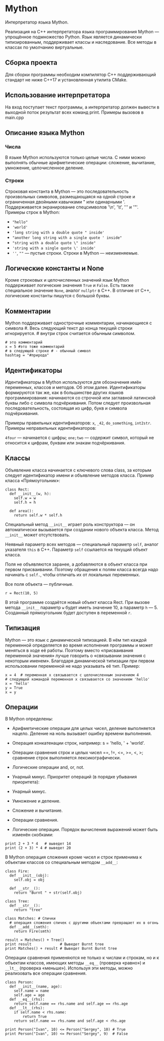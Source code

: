 # Mython

Интерпретатор языка Mython.

Реализация на C++ интерпретатора языка программирования Mython — упрощённое подмножество Python. Язык является динамически типизированным, поддерживает классы и наследование. Все методы в классах по умолчанию виртуальные.

## Сборка проекта
Для сборки программы необходим компилятор С++ поддерживающий стандарт не ниже С++17 и установленная утилита CMake.

## Использование интерпретатора
На вход поступает текст программы, а интерпретатор должен вывести в выходной поток результат всех команд print. Примеры вызовов в main.cpp

## Описание языка Mython
### Числа
В языке Mython используются только целые числа. С ними можно выполнять обычные арифметические операции: сложение, вычитание, умножение, целочисленное деление.

### Строки
Строковая константа в Mython — это последовательность произвольных символов, размещающаяся на одной строке и ограниченная двойными кавычками " или одинарными '. Поддерживается экранирование спецсимволов '\n', '\t', '\'' и '\"'. Примеры строк в Mython:

- `` "hello" ``
- `` 'world' ``
- `` 'long string with a double quote " inside' ``
- `` "another long string with a single quote ' inside" ``
- `` "string with a double quote \" inside" ``
- `` 'string with a single quote \' inside' ``
- `` '' ``, `` "" `` — пустые строки. Строки в Mython — неизменяемые.

## Логические константы и None
Кроме строковых и целочисленных значений язык Mython поддерживает логические значения `` True `` и `` False ``. Есть также специальное значение `` None ``, аналог `` nullptr `` в С++. В отличие от C++, логические константы пишутся с большой буквы.

## Комментарии
Mython поддерживает однострочные комментарии, начинающиеся с символа #. Весь следующий текст до конца текущей строки игнорируется. # внутри строк считается обычным символом.
```
# это комментарий
x = 5 #это тоже комментарий
# в следующей строке # - обычный символ
hashtag = "#природа"
```
## Идентификаторы
Идентификаторы в Mython используются для обозначения имён переменных, классов и методов. Об этом далее. Идентификаторы формируются так же, как в большинстве других языков программирования: начинаются со строчной или заглавной латинской буквы либо с символа подчёркивания. Потом следует произвольная последовательность, состоящая из цифр, букв и символа подчёркивания.

Примеры правильных идентификаторов: `` x ``, `` _42 ``, `` do_something ``, `` int2str ``. Примеры неправильных идентификаторов:

`` 4four `` — начинается с цифры;
`` one;two `` — содержит символ, который не относится к цифрам, буквам или знакам подчёркивания.

## Классы
Объявление класса начинается с ключевого слова class, за которым следует идентификатор имени и объявление методов класса. Пример класса «Прямоугольник»:
```
class Rect:
  def __init__(w, h):
    self.w = w
    self.h = h

  def area():
    return self.w * self.h
```
Специальный метод ``__init__`` играет роль конструктора — он автоматически вызывается при создании нового объекта класса. Метод ``__init__`` может отсутствовать.

Неявный параметр всех методов — специальный параметр ``self``, аналог указателя ``this`` в C++. Параметр ``self`` ссылается на текущий объект класса.

Поля не объявляются заранее, а добавляются в объект класса при первом присваивании. Поэтому обращения к полям класса всегда надо начинать с ``self.``, чтобы отличать их от локальных переменных.

Все поля объекта — публичные.
```
r = Rect(10, 5)
```
В этой программе создаётся новый объект класса Rect. При вызове метода ``__init__`` параметр ``w`` будет иметь значение 10, а параметр ``h`` — 5. Созданный прямоугольник будет доступен в переменной ``r``.

## Типизация
Mython — это язык с динамической типизацией. В нём тип каждой переменной определяется во время исполнения программы и может меняться в ходе её работы. Поэтому вместо «присваивания переменной значения» лучше говорить о «связывании значения с некоторым именем». Благодаря динамической типизации при первом использовании переменной не надо указывать её тип. Пример:
```
x = 4  # переменная x связывается с целочисленным значением 4
# следующей командой переменная x связывается со значением 'hello'
x = 'hello'
y = True
x = y
```
## Операции
В Mython определены:

- Арифметические операции для целых чисел, деление выполняется нацело. Деление на ноль вызывает ошибку времени выполнения.
- Операция конкатенации строк, например: s = 'hello, ' + 'world'.
- Операции сравнения строк и целых чисел ==, !=, <=, >=, <, >; сравнение строк выполняется лексикографически.
- Логические операции and, or, not.
- Унарный минус.
Приоритет операций (в порядке убывания приоритета):

- Унарный минус.
- Умножение и деление.
- Сложение и вычитание.
- Операции сравнения.
- Логические операции.
Порядок вычисления выражений может быть изменён скобками:
```
print 2 + 3 * 4   # выведет 14
print (2 + 3) * 4 # выведет 20
```
В Mython операция сложения кроме чисел и строк применима к объектам классов со специальным методом ``__add__``:
```
class Fire:
  def __init__(obj):
    self.obj = obj

  def __str__():
    return "Burnt " + str(self.obj)

class Tree:
  def __str__():
    return "tree"

class Matches: # Спички
  # операция сложения спичек с другими объектами превращает их в огонь
  def __add__(smth):
    return Fire(smth)

result = Matches() + Tree()
print result             # Выведет Burnt tree
print Matches() + result # Выведет Burnt Burnt tree
```
Операции сравнения применяются не только к числам и строкам, но и к объектам классов, имеющих методы ``__eq__`` (проверка «равно») и ``__lt__`` (проверка «меньше»). Используя эти методы, можно реализовать все операции сравнения.
```
class Person:
  def __init__(name, age):
    self.name = name
    self.age = age
  def __eq__(rhs):
    return self.name == rhs.name and self.age == rhs.age
  def __lt__(rhs):
    if self.name < rhs.name:
        return True
    return self.name == rhs.name and self.age < rhs.age

print Person("Ivan", 10) <= Person("Sergey", 10) # True
print Person("Ivan", 10) <= Person("Sergey", 9)  # False
```
